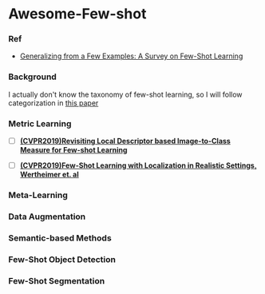 # Awesome-Few-shot



### Ref  
- [Generalizing from a Few Examples: A Survey on Few-Shot Learning](https://arxiv.org/pdf/1904.05046.pdf)



### Background  
I actually don't know the taxonomy of few-shot learning, so I will follow categorization in [this paper](https://arxiv.org/pdf/1904.05046.pdf)






### Metric Learning 
- [ ] [**(CVPR2019)Revisiting Local Descriptor based Image-to-Class Measure for Few-shot Learning**](https://arxiv.org/abs/1903.12290)
- [ ] [**(CVPR2019)Few-Shot Learning with Localization in Realistic Settings, Wertheimer et. al**](https://arxiv.org/abs/1904.08502)






### Meta-Learning




### Data Augmentation



### Semantic-based Methods   





### Few-Shot Object Detection



### Few-Shot Segmentation   










